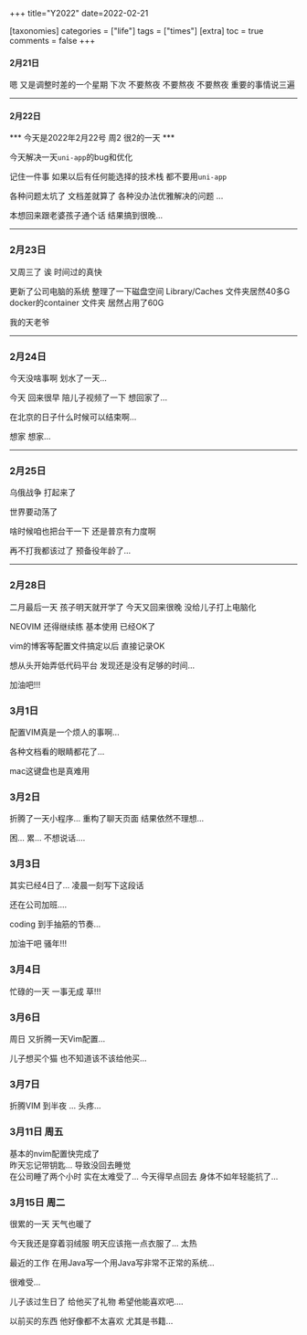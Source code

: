 +++
title="Y2022"
date=2022-02-21

[taxonomies]
categories = ["life"]
tags = ["times"]
[extra]
toc = true
comments = false
+++


#### 2月21日

嗯 又是调整时差的一个星期 下次 不要熬夜 不要熬夜 不要熬夜 
重要的事情说三遍

---

#### 2月22日

*** 今天是2022年2月22号 周2 很2的一天 *** 


今天解决一天`uni-app`的bug和优化  

记住一件事 如果以后有任何能选择的技术栈 都不要用`uni-app`  

各种问题太坑了 文档差就算了 各种没办法优雅解决的问题 ... 

本想回来跟老婆孩子通个话 结果搞到很晚...


---

### 2月23日   

又周三了 诶 时间过的真快  

更新了公司电脑的系统  整理了一下磁盘空间 Library/Caches 文件夹居然40多G docker的container 文件夹 居然占用了60G  

我的天老爷



---
### 2月24日

今天没啥事啊 划水了一天...   

今天 回来很早 陪儿子视频了一下 想回家了...  

在北京的日子什么时候可以结束啊...   

想家 想家...


---

### 2月25日

乌俄战争 打起来了 

世界要动荡了  

啥时候咱也把台干一下 还是普京有力度啊 

再不打我都该过了 预备役年龄了...

---

### 2月28日

二月最后一天 孩子明天就开学了 今天又回来很晚 没给儿子打上电脑化

NEOVIM 还得继续练 基本使用 已经OK了   

vim的博客等配置文件搞定以后 直接记录OK  

想从头开始弄低代码平台 发现还是没有足够的时间... 

加油吧!!!


### 3月1日

配置VIM真是一个烦人的事啊... 

各种文档看的眼睛都花了... 

mac这键盘也是真难用 



### 3月2日

折腾了一天小程序... 重构了聊天页面 结果依然不理想...

困... 累... 不想说话.... 




### 3月3日

其实已经4日了... 凌晨一刻写下这段话 

还在公司加班.... 

coding 到手抽筋的节奏... 

加油干吧 骚年!!!



### 3月4日

忙碌的一天 一事无成 草!!!


### 3月6日

周日 又折腾一天Vim配置...

儿子想买个猫 也不知道该不该给他买...  


### 3月7日

折腾VIM 到半夜 ... 头疼...


### 3月11日 周五

基本的nvim配置快完成了   
昨天忘记带钥匙...  导致没回去睡觉   
在公司睡了两个小时 实在太难受了... 
今天得早点回去 身体不如年轻能抗了...

### 3月15日 周二

很累的一天 天气也暖了  

今天我还是穿着羽绒服 明天应该拖一点衣服了... 太热 

最近的工作 在用Java写一个用Java写非常不正常的系统...  

很难受...

儿子该过生日了 给他买了礼物 希望他能喜欢吧....

以前买的东西 他好像都不太喜欢 尤其是书籍...



